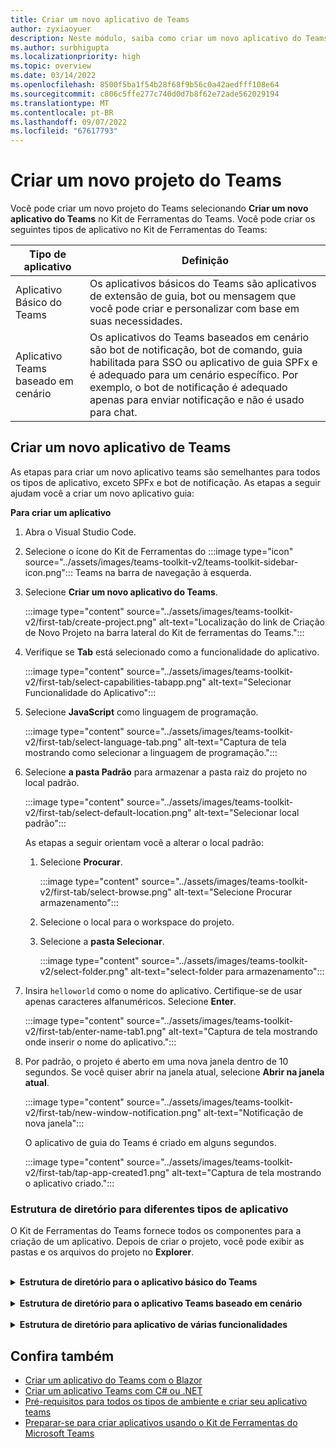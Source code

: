 ```yaml
---
title: Criar um novo aplicativo de Teams
author: zyxiaoyuer
description: Neste módulo, saiba como criar um novo aplicativo do Teams usando o Kit de Ferramentas do Teams
ms.author: surbhigupta
ms.localizationpriority: high
ms.topic: overview
ms.date: 03/14/2022
ms.openlocfilehash: 8500f5ba1f54b28f68f9b56c0a42aedfff108e64
ms.sourcegitcommit: c806c5ffe277c740d0d7b8f62e72ade562029194
ms.translationtype: MT
ms.contentlocale: pt-BR
ms.lasthandoff: 09/07/2022
ms.locfileid: "67617793"
---
```

# <a name="create-a-new-teams-project"></a>Criar um novo projeto do Teams

Você pode criar um novo projeto do Teams selecionando **Criar um novo aplicativo do Teams** no Kit de Ferramentas do Teams. Você pode criar os seguintes tipos de aplicativo no Kit de Ferramentas do Teams:

| Tipo de aplicativo | Definição |
| --- | --- |
| Aplicativo Básico do Teams | Os aplicativos básicos do Teams são aplicativos de extensão de guia, bot ou mensagem que você pode criar e personalizar com base em suas necessidades. |
| Aplicativo Teams baseado em cenário | Os aplicativos do Teams baseados em cenário são bot de notificação, bot de comando, guia habilitada para SSO ou aplicativo de guia SPFx e é adequado para um cenário específico. Por exemplo, o bot de notificação é adequado apenas para enviar notificação e não é usado para chat. |

## <a name="create-a-new-teams-app"></a>Criar um novo aplicativo de Teams

As etapas para criar um novo aplicativo teams são semelhantes para todos os tipos de aplicativo, exceto SPFx e bot de notificação. As etapas a seguir ajudam você a criar um novo aplicativo guia:

**Para criar um aplicativo**

1. Abra o Visual Studio Code.

1. Selecione o ícone do Kit de Ferramentas do :::image type="icon" source="../assets/images/teams-toolkit-v2/teams-toolkit-sidebar-icon.png"::: Teams na barra de navegação à esquerda.

1. Selecione **Criar um novo aplicativo do Teams**.

    :::image type="content" source="../assets/images/teams-toolkit-v2/first-tab/create-project.png" alt-text="Localização do link de Criação de Novo Projeto na barra lateral do Kit de ferramentas do Teams.":::

1. Verifique se **Tab** está selecionado como a funcionalidade do aplicativo.

    :::image type="content" source="../assets/images/teams-toolkit-v2/first-tab/select-capabilities-tabapp.png" alt-text="Selecionar Funcionalidade do Aplicativo":::

1. Selecione **JavaScript** como linguagem de programação.

    :::image type="content" source="../assets/images/teams-toolkit-v2/first-tab/select-language-tab.png" alt-text="Captura de tela mostrando como selecionar a linguagem de programação.":::

1. Selecione **a pasta Padrão** para armazenar a pasta raiz do projeto no local padrão.

    :::image type="content" source="../assets/images/teams-toolkit-v2/first-tab/select-default-location.png" alt-text="Selecionar local padrão":::

   As etapas a seguir orientam você a alterar o local padrão:

      1. Selecione **Procurar**.

          :::image type="content" source="../assets/images/teams-toolkit-v2/first-tab/select-browse.png" alt-text="Selecione Procurar armazenamento":::

      1. Selecione o local para o workspace do projeto.

      1. Selecione a **pasta Selecionar**.

          :::image type="content" source="../assets/images/teams-toolkit-v2/select-folder.png" alt-text="select-folder para armazenamento":::

1. Insira `helloworld` como o nome do aplicativo. Certifique-se de usar apenas caracteres alfanuméricos. Selecione **Enter**.

    :::image type="content" source="../assets/images/teams-toolkit-v2/first-tab/enter-name-tab1.png" alt-text="Captura de tela mostrando onde inserir o nome do aplicativo.":::

1. Por padrão, o projeto é aberto em uma nova janela dentro de 10 segundos. Se você quiser abrir na janela atual, selecione **Abrir na janela atual**.

    :::image type="content" source="../assets/images/teams-toolkit-v2/first-tab/new-window-notification.png" alt-text="Notificação de nova janela":::

   O aplicativo de guia do Teams é criado em alguns segundos.

    :::image type="content" source="../assets/images/teams-toolkit-v2/first-tab/tap-app-created1.png" alt-text="Captura de tela mostrando o aplicativo criado.":::


### <a name="directory-structure-for-different-app-types"></a>Estrutura de diretório para diferentes tipos de aplicativo

O Kit de Ferramentas do Teams fornece todos os componentes para a criação de um aplicativo. Depois de criar o projeto, você pode exibir as pastas e os arquivos do projeto no **Explorer**.

<br>
<details>
<summary><b>Estrutura de diretório para o aplicativo básico do Teams</b></summary>

Você tem três tipos diferentes de aplicativo básico do Teams e a estrutura de diretório é semelhante a todos os tipos de aplicativos. O exemplo a seguir mostra uma estrutura básica do diretório do aplicativo de guia do Teams:

| Nome da pasta | Conteúdos |
| --- | --- |
| `.fx/configs` | Arquivos de configuração que o usuário pode personalizar para o aplicativo Teams. |
| - `.fx/configs/config.<envName>.json` | Arquivo de configuração para cada ambiente. |
| - `.fx/configs/azure.parameters.<envName>.json` | Arquivo de parâmetros para provisionamento do BICEP do Azure para cada ambiente. |
| - `.fx/configs/projectSettings.json` | Configurações globais de projeto que se aplicam a todos os ambientes. |
| `tabs` | Código para a funcionalidade tab necessária em runtime, como o aviso de privacidade, os termos de uso e as guias de configuração. |
| - `tabs/src/index.jsx` | Ponto de entrada para o aplicativo de front-end, em que o componente principal do aplicativo é renderizado com `ReactDOM.render()` |
| - `tabs/src/components/App.jsx` | Código para lidar com o roteamento de URL no aplicativo. Ele chama o [Microsoft Teams JavaScript client SDK](../tabs/how-to/using-teams-client-sdk.md) para estabelecer a comunicação entre seu aplicativo e o Teams. |
| - `tabs/src/components/Tab.jsx` | Código para implementar a interface do usuário do seu aplicativo. |
| - `tabs/src/components/TabConfig.jsx` | Código para implementar a interface do usuário que configura seu aplicativo. |
| `templates/appPackage` | Arquivos de modelo de manifesto do aplicativo e os ícones do aplicativo: color.png e outline.png. |
| - `templates/appPackage/manifest.template.json` | Manifesto do aplicativo para executar o aplicativo no ambiente local ou remoto.  |
| `templates/azure` | Arquivos de modelo BICEP |

> [!NOTE]
> Se você tiver um bot ou aplicativo de extensão de mensagem, as pastas relevantes serão adicionadas à estrutura de diretório.

Para saber mais sobre a estrutura de diretórios de diferentes tipos de aplicativo básico do Teams, consulte a tabela a seguir:

| Tipo de aplicativo | Links |
| --- | --- |
| Para aplicativo guia | [Crie seu primeiro aplicativo de guia usando JavaScript](../sbs-gs-javascript.yml) |
| Para o aplicativo de bot | [Crie seu primeiro aplicativo de bot usando JavaScript](../sbs-gs-bot.yml) |
| Para o aplicativo de extensão de mensagem | [Criar seu primeiro aplicativo de extensão de mensagem usando JavaScript](../sbs-gs-msgext.yml) |

</details>
<br>
<details>
<summary><b>Estrutura de diretório para o aplicativo Teams baseado em cenário</b></summary>

Você tem quatro tipos diferentes de aplicativos do Teams baseados em cenário e a estrutura de diretórios é semelhante a todos os tipos de aplicativos. O exemplo a seguir mostra uma estrutura de diretório do aplicativo Teams do bot de notificação baseada em cenário:

A nova pasta do projeto contém o seguinte conteúdo:

| Nome da pasta | Conteúdos |
| --- | --- |
| `.fx` | Definições de nível de projeto, configuração e informações de ambiente |
| `.vscode` | Arquivos do VS Code para depuração local |
| `bot` | O código-fonte do bot |
| `templates` | Modelos para o manifesto do aplicativo Teams e os recursos correspondentes do Azure |

A implementação de notificação principal na **pasta do bot** e ela contém:

| Nome do arquivo | Conteúdos |
| --- | --- |
| `src/adaptiveCards/` | Modelos para cartão adaptável  |
| `src/internal/` | Código de inicialização gerado para a funcionalidade de notificação |
| `src/index.*s` | O ponto de entrada para manipular mensagens de bot e enviar notificações |
| `.gitignore` | Arquivo para excluir arquivos locais do projeto de bot |
| `package.json` | O arquivo de pacote npm para o projeto de bot |

> [!NOTE]
> Se você tiver um bot de comando, uma guia habilitada para SSO ou um aplicativo de guia SPFx, as pastas relevantes serão adicionadas à estrutura de diretório.

Para saber mais sobre a estrutura de diretório de diferentes tipos de aplicativos do Teams baseados em cenário, consulte a tabela a seguir:

| Tipo de aplicativo | Links |
| --- | --- |
| Para aplicativo de bot de notificação | [Enviar notificação para o Teams](../sbs-gs-notificationbot.yml) |
| Para o aplicativo de bot de comando | [Criar bot de comando](../sbs-gs-commandbot.yml) |
| Para o aplicativo de guia SPFx | [Criar um aplicativo Teams com SPFx](../sbs-gs-spfx.yml) |

</details>
<br>
<details>
<summary><b>Estrutura de diretório para aplicativo de várias funcionalidades</b></summary>

Você pode adicionar mais recursos ao aplicativo Teams existente usando a adição de recursos. Por exemplo, se você adicionar o aplicativo de bot ao aplicativo de guia existente, o Kit de Ferramentas do Teams adicionará a pasta do bot com arquivos e código relevantes.

A imagem a seguir mostra a estrutura de diretório do aplicativo guia:

   :::image type="content" source="../assets/images/teams-toolkit-v2/tabapp-directory.png" alt-text="Estrutura do diretório do aplicativo tab":::

A imagem a seguir mostra a estrutura de diretório do aplicativo guia com o recurso de bot:

   :::image type="content" source="../assets/images/teams-toolkit-v2/tab-app-with-bot-app.png" alt-text="Aplicativo tab com estrutura de diretório do aplicativo de bot":::

</details>

## <a name="see-also"></a>Confira também

* [Criar um aplicativo do Teams com o Blazor](../sbs-gs-blazorupdate.yml)
* [Criar um aplicativo Teams com C# ou .NET](../sbs-gs-csharp.yml)
* [Pré-requisitos para todos os tipos de ambiente e criar seu aplicativo teams](tools-prerequisites.md)
* [Preparar-se para criar aplicativos usando o Kit de Ferramentas do Microsoft Teams](build-environments.md)
